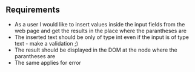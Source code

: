 ## Requirements

* As a user I would like to insert values inside the input fields from the web page and get the results in the place where the parantheses are
* The inserted text should be only of type int even if the input is of type text - make a validation ;)
* The result should be displayed in the DOM at the node where the parantheses are
* The same applies for error